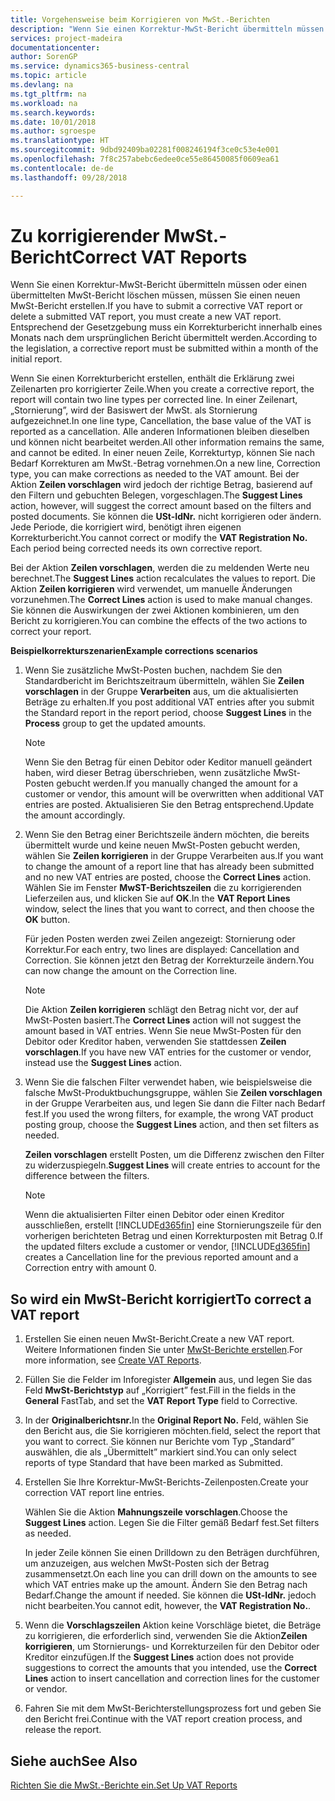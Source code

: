 ```yaml
---
title: Vorgehensweise beim Korrigieren von MwSt.-Berichten
description: "Wenn Sie einen Korrektur-MwSt-Bericht übermitteln müssen oder einen übermittelten MwSt-Bericht löschen müssen, müssen Sie einen neuen MwSt-Bericht erstellen. Entsprechend der Gesetzgebung muss ein Korrekturbericht innerhalb eines Monats nach dem ursprünglichen Bericht übermittelt werden."
services: project-madeira
documentationcenter: 
author: SorenGP
ms.service: dynamics365-business-central
ms.topic: article
ms.devlang: na
ms.tgt_pltfrm: na
ms.workload: na
ms.search.keywords: 
ms.date: 10/01/2018
ms.author: sgroespe
ms.translationtype: HT
ms.sourcegitcommit: 9dbd92409ba02281f008246194f3ce0c53e4e001
ms.openlocfilehash: 7f8c257abebc6edee0ce55e86450085f0609ea61
ms.contentlocale: de-de
ms.lasthandoff: 09/28/2018

---
```

# <a name="correct-vat-reports"></a><span data-ttu-id="67a45-104">Zu korrigierender MwSt.-Bericht</span><span class="sxs-lookup"><span data-stu-id="67a45-104">Correct VAT Reports</span></span>
<span data-ttu-id="67a45-105">Wenn Sie einen Korrektur-MwSt-Bericht übermitteln müssen oder einen übermittelten MwSt-Bericht löschen müssen, müssen Sie einen neuen MwSt-Bericht erstellen.</span><span class="sxs-lookup"><span data-stu-id="67a45-105">If you have to submit a corrective VAT report or delete a submitted VAT report, you must create a new VAT report.</span></span> <span data-ttu-id="67a45-106">Entsprechend der Gesetzgebung muss ein Korrekturbericht innerhalb eines Monats nach dem ursprünglichen Bericht übermittelt werden.</span><span class="sxs-lookup"><span data-stu-id="67a45-106">According to the legislation, a corrective report must be submitted within a month of the initial report.</span></span>  

<span data-ttu-id="67a45-107">Wenn Sie einen Korrekturbericht erstellen, enthält die Erklärung zwei Zeilenarten pro korrigierter Zeile.</span><span class="sxs-lookup"><span data-stu-id="67a45-107">When you create a corrective report, the report will contain two line types per corrected line.</span></span> <span data-ttu-id="67a45-108">In einer Zeilenart, „Stornierung”, wird der Basiswert der MwSt. als Stornierung aufgezeichnet.</span><span class="sxs-lookup"><span data-stu-id="67a45-108">In one line type, Cancellation, the base value of the VAT is reported as a cancellation.</span></span> <span data-ttu-id="67a45-109">Alle anderen Informationen bleiben dieselben und können nicht bearbeitet werden.</span><span class="sxs-lookup"><span data-stu-id="67a45-109">All other information remains the same, and cannot be edited.</span></span> <span data-ttu-id="67a45-110">In einer neuen Zeile, Korrekturtyp, können Sie nach Bedarf Korrekturen am MwSt.-Betrag vornehmen.</span><span class="sxs-lookup"><span data-stu-id="67a45-110">On a new line, Correction type, you can make corrections as needed to the VAT amount.</span></span> <span data-ttu-id="67a45-111">Bei der Aktion **Zeilen vorschlagen** wird jedoch der richtige Betrag, basierend auf den Filtern und gebuchten Belegen, vorgeschlagen.</span><span class="sxs-lookup"><span data-stu-id="67a45-111">The **Suggest Lines** action, however, will suggest the correct amount based on the filters and posted documents.</span></span> <span data-ttu-id="67a45-112">Sie können die **USt-IdNr.** nicht korrigieren oder ändern. Jede Periode, die korrigiert wird, benötigt ihren eigenen Korrekturbericht.</span><span class="sxs-lookup"><span data-stu-id="67a45-112">You cannot correct or modify the **VAT Registration No.** Each period being corrected needs its own corrective report.</span></span>  

<span data-ttu-id="67a45-113">Bei der Aktion **Zeilen vorschlagen**, werden die zu meldenden Werte neu berechnet.</span><span class="sxs-lookup"><span data-stu-id="67a45-113">The **Suggest Lines** action recalculates the values to report.</span></span> <span data-ttu-id="67a45-114">Die Aktion **Zeilen korrigieren** wird verwendet, um manuelle Änderungen vorzunehmen.</span><span class="sxs-lookup"><span data-stu-id="67a45-114">The **Correct Lines** action is used to make manual changes.</span></span> <span data-ttu-id="67a45-115">Sie können die Auswirkungen der zwei Aktionen kombinieren, um den Bericht zu korrigieren.</span><span class="sxs-lookup"><span data-stu-id="67a45-115">You can combine the effects of the two actions to correct your report.</span></span>  

<span data-ttu-id="67a45-116">**Beispielkorrekturszenarien**</span><span class="sxs-lookup"><span data-stu-id="67a45-116">**Example corrections scenarios**</span></span>  

1.  <span data-ttu-id="67a45-117">Wenn Sie zusätzliche MwSt-Posten buchen, nachdem Sie den Standardbericht im Berichtszeitraum übermitteln, wählen Sie **Zeilen vorschlagen** in der Gruppe **Verarbeiten** aus, um die aktualisierten Beträge zu erhalten.</span><span class="sxs-lookup"><span data-stu-id="67a45-117">If you post additional VAT entries after you submit the Standard report in the report period, choose **Suggest Lines** in the **Process** group to get the updated amounts.</span></span>  

    > [!NOTE]  
    >  <span data-ttu-id="67a45-118">Wenn Sie den Betrag für einen Debitor oder Keditor manuell geändert haben, wird dieser Betrag überschrieben, wenn zusätzliche MwSt-Posten gebucht werden.</span><span class="sxs-lookup"><span data-stu-id="67a45-118">If you manually changed the amount for a customer or vendor, this amount will be overwritten when additional VAT entries are posted.</span></span> <span data-ttu-id="67a45-119">Aktualisieren Sie den Betrag entsprechend.</span><span class="sxs-lookup"><span data-stu-id="67a45-119">Update the amount accordingly.</span></span>  

2.  <span data-ttu-id="67a45-120">Wenn Sie den Betrag einer Berichtszeile ändern möchten, die bereits übermittelt wurde und keine neuen MwSt-Posten gebucht werden, wählen Sie **Zeilen korrigieren** in der Gruppe Verarbeiten aus.</span><span class="sxs-lookup"><span data-stu-id="67a45-120">If you want to change the amount of a report line that has already been submitted and no new VAT entries are posted, choose the  **Correct Lines** action.</span></span> <span data-ttu-id="67a45-121">Wählen Sie im Fenster **MwST-Berichtszeilen** die zu korrigierenden Lieferzeilen aus, und klicken Sie auf **OK**.</span><span class="sxs-lookup"><span data-stu-id="67a45-121">In the **VAT Report Lines** window, select the lines that you want to correct, and then choose the **OK** button.</span></span>  

    <span data-ttu-id="67a45-122">Für jeden Posten werden zwei Zeilen angezeigt: Stornierung oder Korrektur.</span><span class="sxs-lookup"><span data-stu-id="67a45-122">For each entry, two lines are displayed: Cancellation and Correction.</span></span> <span data-ttu-id="67a45-123">Sie können jetzt den Betrag der Korrekturzeile ändern.</span><span class="sxs-lookup"><span data-stu-id="67a45-123">You can now change the amount on the Correction line.</span></span>  

    > [!NOTE]  
    >  <span data-ttu-id="67a45-124">Die Aktion **Zeilen korrigieren** schlägt den Betrag nicht vor, der auf MwSt-Posten basiert.</span><span class="sxs-lookup"><span data-stu-id="67a45-124">The **Correct Lines** action will not suggest the amount based in VAT entries.</span></span> <span data-ttu-id="67a45-125">Wenn Sie neue MwSt-Posten für den Debitor oder Kreditor haben, verwenden Sie stattdessen **Zeilen vorschlagen**.</span><span class="sxs-lookup"><span data-stu-id="67a45-125">If you have new VAT entries for the customer or vendor, instead use the **Suggest Lines** action.</span></span>  

3.  <span data-ttu-id="67a45-126">Wenn Sie die falschen Filter verwendet haben, wie beispielsweise die falsche MwSt-Produktbuchungsgruppe, wählen Sie **Zeilen vorschlagen** in der Gruppe Verarbeiten aus, und legen Sie dann die Filter nach Bedarf fest.</span><span class="sxs-lookup"><span data-stu-id="67a45-126">If you used the wrong filters, for example, the wrong VAT product posting group, choose the **Suggest Lines** action, and then set filters as needed.</span></span>  

    <span data-ttu-id="67a45-127">**Zeilen vorschlagen** erstellt Posten, um die Differenz zwischen den Filter zu widerzuspiegeln.</span><span class="sxs-lookup"><span data-stu-id="67a45-127">**Suggest Lines** will create entries to account for the difference between the filters.</span></span>  

    > [!NOTE]  
    >  <span data-ttu-id="67a45-128">Wenn die aktualisierten Filter einen Debitor oder einen Kreditor ausschließen, erstellt [!INCLUDE[d365fin](../../includes/d365fin_md.md)] eine Stornierungszeile für den vorherigen berichteten Betrag und einen Korrekturposten mit Betrag 0.</span><span class="sxs-lookup"><span data-stu-id="67a45-128">If the updated filters exclude a customer or vendor, [!INCLUDE[d365fin](../../includes/d365fin_md.md)] creates a Cancellation line for the previous reported amount and a Correction entry with amount 0.</span></span>

## <a name="to-correct-a-vat-report"></a><span data-ttu-id="67a45-129">So wird ein MwSt-Bericht korrigiert</span><span class="sxs-lookup"><span data-stu-id="67a45-129">To correct a VAT report</span></span>  

1.  <span data-ttu-id="67a45-130">Erstellen Sie einen neuen MwSt-Bericht.</span><span class="sxs-lookup"><span data-stu-id="67a45-130">Create a new VAT report.</span></span> <span data-ttu-id="67a45-131">Weitere Informationen finden Sie unter [MwSt-Berichte erstellen](how-to-create-vat-reports.md).</span><span class="sxs-lookup"><span data-stu-id="67a45-131">For more information, see [Create VAT Reports](how-to-create-vat-reports.md).</span></span>  
2.  <span data-ttu-id="67a45-132">Füllen Sie die Felder im Inforegister **Allgemein** aus, und legen Sie das Feld **MwSt-Berichtstyp** auf „Korrigiert” fest.</span><span class="sxs-lookup"><span data-stu-id="67a45-132">Fill in the fields in the **General** FastTab, and set the **VAT Report Type** field to Corrective.</span></span>  
3.  <span data-ttu-id="67a45-133">In der **Originalberichtsnr.**</span><span class="sxs-lookup"><span data-stu-id="67a45-133">In the **Original Report No.**</span></span> <span data-ttu-id="67a45-134">Feld, wählen Sie den Bericht aus, die Sie korrigieren möchten.</span><span class="sxs-lookup"><span data-stu-id="67a45-134">field, select the report that you want to correct.</span></span> <span data-ttu-id="67a45-135">Sie können nur Berichte vom Typ „Standard” auswählen, die als „Übermittelt” markiert sind.</span><span class="sxs-lookup"><span data-stu-id="67a45-135">You can only select reports of type Standard that have been marked as Submitted.</span></span>  
4.  <span data-ttu-id="67a45-136">Erstellen Sie Ihre Korrektur-MwSt-Berichts-Zeilenposten.</span><span class="sxs-lookup"><span data-stu-id="67a45-136">Create your correction VAT report line entries.</span></span>  

    <span data-ttu-id="67a45-137">Wählen Sie die Aktion **Mahnungszeile vorschlagen**.</span><span class="sxs-lookup"><span data-stu-id="67a45-137">Choose the **Suggest Lines** action.</span></span> <span data-ttu-id="67a45-138">Legen Sie die Filter gemäß Bedarf fest.</span><span class="sxs-lookup"><span data-stu-id="67a45-138">Set filters as needed.</span></span>  

    <span data-ttu-id="67a45-139">In jeder Zeile können Sie einen Drilldown zu den Beträgen durchführen, um anzuzeigen, aus welchen MwSt-Posten sich der Betrag zusammensetzt.</span><span class="sxs-lookup"><span data-stu-id="67a45-139">On each line you can drill down on the amounts to see which VAT entries make up the amount.</span></span> <span data-ttu-id="67a45-140">Ändern Sie den Betrag nach Bedarf.</span><span class="sxs-lookup"><span data-stu-id="67a45-140">Change the amount if needed.</span></span> <span data-ttu-id="67a45-141">Sie können die **USt-IdNr.** jedoch nicht bearbeiten.</span><span class="sxs-lookup"><span data-stu-id="67a45-141">You cannot edit, however, the **VAT Registration No.**.</span></span>  

5.  <span data-ttu-id="67a45-142">Wenn die **Vorschlagszeilen** Aktion keine Vorschläge bietet, die Beträge zu korrigieren, die erforderlich sind, verwenden Sie die Aktion**Zeilen korrigieren**, um Stornierungs- und Korrekturzeilen für den Debitor oder Kreditor einzufügen.</span><span class="sxs-lookup"><span data-stu-id="67a45-142">If the **Suggest Lines** action does not provide suggestions to correct the amounts that you intended, use the **Correct Lines** action to insert cancellation and correction lines for the customer or vendor.</span></span>  
6.  <span data-ttu-id="67a45-143">Fahren Sie mit dem MwSt-Berichterstellungsprozess fort und geben Sie den Bericht frei.</span><span class="sxs-lookup"><span data-stu-id="67a45-143">Continue with the VAT report creation process, and release the report.</span></span>  

## <a name="see-also"></a><span data-ttu-id="67a45-144">Siehe auch</span><span class="sxs-lookup"><span data-stu-id="67a45-144">See Also</span></span>  
 [<span data-ttu-id="67a45-145">Richten Sie die MwSt.-Berichte ein.</span><span class="sxs-lookup"><span data-stu-id="67a45-145">Set Up VAT Reports</span></span>](how-to-set-up-vat-reports.md)

